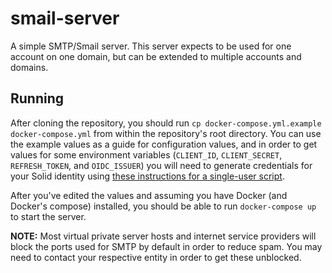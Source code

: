 # smail-server

A simple SMTP/Smail server. This server expects to be used for one account on one domain, but can be extended to multiple accounts and domains.

## Running

After cloning the repository, you should run `cp docker-compose.yml.example docker-compose.yml` from within the repository's root directory. You can use the example values as a guide for configuration values, and in order to get values for some environment variables (`CLIENT_ID`, `CLIENT_SECRET`, `REFRESH_TOKEN`, and `OIDC_ISSUER`) you will need to generate credentials for your Solid identity using [these instructions for a single-user script](https://docs.inrupt.com/developer-tools/javascript/client-libraries/tutorial/authenticate-nodejs/#node-js-script-single-user-script).

After you've edited the values and assuming you have Docker (and Docker's compose) installed, you should be able to run `docker-compose up` to start the server.

**NOTE:** Most virtual private server hosts and internet service providers will block the ports used for SMTP by default in order to reduce spam. You may need to contact your respective entity in order to get these unblocked.

